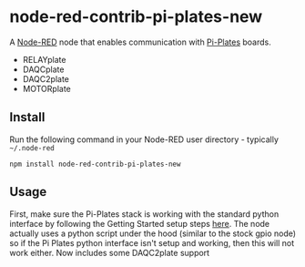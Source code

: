 node-red-contrib-pi-plates-new
==========================

A <a href="http://nodered.org" target="_new">Node-RED</a> node that enables
communication with <a href="https://pi-plates.com">Pi-Plates</a> boards.

 - RELAYplate
 - DAQCplate
 - DAQC2plate
 - MOTORplate

Install
-------

Run the following command in your Node-RED user directory - typically `~/.node-red`

    npm install node-red-contrib-pi-plates-new


Usage
-----

First, make sure the Pi-Plates stack is working with the standard python interface by
following the Getting Started setup steps [here](https://pi-plates.com/getting_started/).
The node actually uses a python script under the hood (similar to the stock gpio node) so
if the Pi Plates python interface isn't setup and working, then this will not work either.
Now includes some DAQC2plate support
